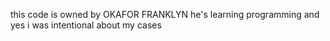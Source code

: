 this code is owned by OKAFOR FRANKLYN
he's learning programming
and yes i was intentional about my cases
